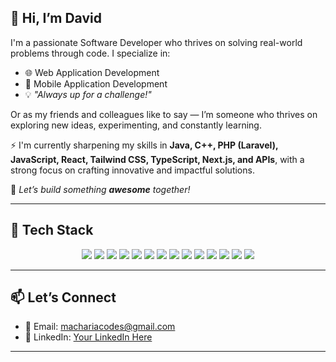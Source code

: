 ## 👋 Hi, I’m David

I'm a passionate Software Developer who thrives on solving real-world problems through code. I specialize in:

- 🌐 Web Application Development  
- 📱 Mobile Application Development  
- 💡 _"Always up for a challenge!"_

Or as my friends and colleagues like to say — I’m someone who thrives on exploring new ideas, experimenting, and constantly learning.

⚡ I'm currently sharpening my skills in **Java, C++, PHP (Laravel), JavaScript, React, Tailwind CSS, TypeScript, Next.js, and APIs**, with a strong focus on crafting innovative and impactful solutions.

🚀 _Let’s build something **awesome** together!_

---

## 🧰 Tech Stack

<p align="center">
  <img src="https://img.shields.io/badge/HTML5-E34F26?style=flat&logo=html5&logoColor=white" />
  <img src="https://img.shields.io/badge/CSS3-1572B6?style=flat&logo=css3&logoColor=white" />
  <img src="https://img.shields.io/badge/JavaScript-F7DF1E?style=flat&logo=javascript&logoColor=black" />
  <img src="https://img.shields.io/badge/Java-007396?style=flat&logo=java&logoColor=white" />
  <img src="https://img.shields.io/badge/C-00599C?style=flat&logo=c&logoColor=white" />
  <img src="https://img.shields.io/badge/PHP-777BB4?style=flat&logo=php&logoColor=white" />
  <img src="https://img.shields.io/badge/Flutter-02569B?style=flat&logo=flutter&logoColor=white" />
  <img src="https://img.shields.io/badge/Tailwind_CSS-38B2AC?style=flat&logo=tailwind-css&logoColor=white" />
  <img src="https://img.shields.io/badge/React-61DAFB?style=flat&logo=react&logoColor=black" />
  <img src="https://img.shields.io/badge/Next.js-000000?style=flat&logo=next.js&logoColor=white" />
  <img src="https://img.shields.io/badge/Node.js-339933?style=flat&logo=node.js&logoColor=white" />
  <img src="https://img.shields.io/badge/Git-F05032?style=flat&logo=git&logoColor=white" />
  <img src="https://img.shields.io/badge/GitHub-181717?style=flat&logo=github&logoColor=white" />
  <img src="https://img.shields.io/badge/Stack_Overflow-F58025?style=flat&logo=stack-overflow&logoColor=white" />
</p>

---

## 📫 Let’s Connect

- 💌 Email: [machariacodes@gmail.com](mailto:machariacodes@gmail.com)  
- 💼 LinkedIn: [Your LinkedIn Here](https://linkedin.com/in/david-macharia001)  


---
